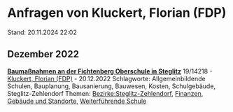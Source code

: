 # Anfragen von Kluckert, Florian (FDP)

Stand: 20.11.2024 22:02

## Dezember 2022
**[Baumaßnahmen an der Fichtenberg Oberschule in Steglitz](https://pardok.parlament-berlin.de/starweb/adis/citat/VT/19/SchrAnfr/S19-14218.pdf)**
19/14218 - [Kluckert, Florian (FDP)](autor_kluckert_florian_fdp.md) - 20.12.2022
Schlagworte: Allgemeinbildende Schulen, Bauplanung, Bausanierung, Bauwesen, Kosten, Schulgebäude, Steglitz-Zehlendorf
Themen: [Bezirke:Steglitz-Zehlendorf](thema_bezirke_steglitz-zehlendorf.md), [Finanzen](thema_finanzen.md), [Gebäude und Standorte](thema_gebaeude_und_standorte.md), [Weiterführende Schule](thema_weiterfuehrende_schule.md)

